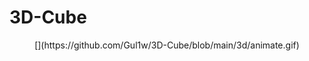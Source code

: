 # 3D-Cube
<p style="text-align: center;">[](https://github.com/Gul1w/3D-Cube/blob/main/3d/animate.gif)</p>
